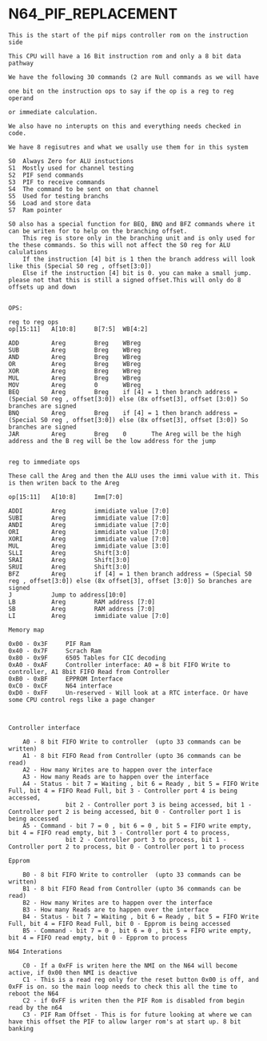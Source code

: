 # N64_PIF_REPLACEMENT


	This is the start of the pif mips controller rom on the instruction side

	This CPU will have a 16 Bit instruction rom and only a 8 bit data pathway
	
	We have the following 30 commands (2 are Null commands as we will have 
	
	one bit on the instruction ops to say if the op is a reg to reg operand 
	
	or immediate calculation.
	
	We also have no interupts on this and everything needs checked in code.
	
	We have 8 regisutres and what we usally use them for in this system
	
	S0	Always Zero for ALU instuctions
	S1	Mostly used for channel testing
	S2 	PIF send commands
	S3	PIF to receive commands
	S4	The command to be sent on that channel
	S5	Used for testing branchs
	S6	Load and store data
	S7	Ram pointer
	
	S0 also has a special function for BEQ, BNQ and BFZ commands where it can be writen for to help on the branching offset. 
		This reg is store only in the branching unit and is only used for the these commands. So this will not affect the S0 reg for ALU calulations
		If the instruction [4] bit is 1 then the branch address will look like this (Special S0 reg , offset[3:0])
		Else if the instruction [4] bit is 0. you can make a small jump. please not that this is still a signed offset.This will only do 8 offsets up and down
	

	OPS:
	
	reg to reg ops
	op[15:11] 	A[10:8] 	B[7:5] 	WB[4:2]
	
	ADD			Areg 		Breg 	WBreg
	SUB			Areg 		Breg 	WBreg
	AND			Areg 		Breg 	WBreg
	OR			Areg 		Breg 	WBreg
	XOR			Areg 		Breg 	WBreg
	MUL			Areg		Breg	WBreg
	MOV			Areg 		0 	  	WBreg
	BEQ			Areg 		Breg 	if [4] = 1 then branch address = (Special S0 reg , offset[3:0]) else (8x offset[3], offset [3:0]) So branches are signed
	BNQ			Areg 		Breg 	if [4] = 1 then branch address = (Special S0 reg , offset[3:0]) else (8x offset[3], offset [3:0]) So branches are signed
	JAR			Areg		Breg	0		The Areg will be the high address and the B reg will be the low address for the jump
	

	reg to immediate ops
	
	These call the Areg and then the ALU uses the immi value with it. This is then writen back to the Areg
	
	op[15:11] 	A[10:8] 	Imm[7:0]
	
	ADDI		Areg 		immidiate value [7:0]
	SUBI		Areg 		immidiate value [7:0]
	ANDI		Areg 		immidiate value [7:0]
	ORI			Areg 		immidiate value [7:0]
	XORI		Areg 		immidiate value [7:0]
	MUL			Areg		immidiate value [3:0]
	SLLI		Areg 		Shift[3:0]
	SRAI		Areg		Shift[3:0]
	SRUI		Areg		Shift[3:0]
	BFZ			Areg		if [4] = 1 then branch address = (Special S0 reg , offset[3:0]) else (8x offset[3], offset [3:0]) So branches are signed
	J			Jump to address[10:0]
	LB			Areg 		RAM address [7:0]
	SB			Areg 		RAM address [7:0]
	LI			Areg 		immidiate value [7:0]
	
	Memory map
	
	0x00 - 0x3F		PIF Ram
	0x40 - 0x7F		Scrach Ram
	0x80 - 0x9F		6505 Tables for CIC decoding
	0xA0 - 0xAF		Controller interface: A0 = 8 bit FIFO Write to controller, A1 8bit FIFO Read from Controller 
	0xB0 - 0xBF		EPPROM Interface
	0xC0 - 0xCF		N64 interface
	0xD0 - 0xFF		Un-reserved - Will look at a RTC interface. Or have some CPU control regs like a page changer
	
	
	
	Controller interface
	
		A0 - 8 bit FIFO Write to controller  (upto 33 commands can be written)
		A1 - 8 bit FIFO Read from Controller (upto 36 commands can be read)
		A2 - How many Writes are to happen over the interface
		A3 - How many Reads are to happen over the interface
		A4 - Status - bit 7 = Waiting , bit 6 = Ready , bit 5 = FIFO Write Full, bit 4 = FIFO Read Full, bit 3 - Controller port 4 is being accessed, 
					bit 2 - Controller port 3 is being accessed, bit 1 - Controller port 2 is being accessed, bit 0 - Controller port 1 is being accessed
		A5 - Command - bit 7 = 0 , bit 6 = 0 , bit 5 = FIFO write empty, bit 4 = FIFO read empty, bit 3 - Controller port 4 to process, 
					bit 2 - Controller port 3 to process, bit 1 - Controller port 2 to process, bit 0 - Controller port 1 to process
				
	Epprom
	
		B0 - 8 bit FIFO Write to controller  (upto 33 commands can be written)
		B1 - 8 bit FIFO Read from Controller (upto 36 commands can be read)
		B2 - How many Writes are to happen over the interface
		B3 - How many Reads are to happen over the interface
		B4 - Status - bit 7 = Waiting , bit 6 = Ready , bit 5 = FIFO Write Full, bit 4 = FIFO Read Full, bit 0 - Epprom is being accessed
		B5 - Command - bit 7 = 0 , bit 6 = 0 , bit 5 = FIFO write empty, bit 4 = FIFO read empty, bit 0 - Epprom to process
	
	N64 Interations
	
		C0 - If a 0xFF is writen here the NMI on the N64 will become active, if 0x00 then NMI is deactive
		C1 - This is a read reg only for the reset button 0x00 is off, and 0xFF is on. so the main loop needs to check this all the time to reboot the N64
		C2 - if 0xFF is writen then the PIF Rom is disabled from begin read by the n64
		C3 - PIF Ram Offset - This is for future looking at where we can have this offset the PIF to allow larger rom's at start up. 8 bit banking
